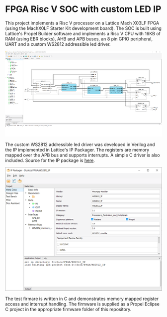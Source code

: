 # FPGA Risc V SOC with custom LED IP

This project implements a Risc V processor on a Lattice Mach X03LF FPGA (using the MachX0LF Starter Kit development board). The SOC is built using Lattice's Propel Builder software and implements a Risc V CPU with 16KB of RAM (using EBR blocks), AHB and APB buses, an 8 pin GPIO peripheral, UART and a custom WS2812 addressible led driver.

![Image](https://raw.githubusercontent.com/dchwebb/FPGA_Risc_V_WS2812/main/pictures/propel_builder.png "icon")

The custom WS2812 addressible led driver was developed in Verilog and the IP implemented in Lattice's IP Packager. The registers are memory mapped over the APB bus and supports interrupts. A simple C driver is also included. Source for the IP package is [here](https://github.com/dchwebb/WS2812_IP). 

![Image](https://raw.githubusercontent.com/dchwebb/FPGA_Risc_V_WS2812/main/pictures/ip_packager.png "icon")

The test firmare is written in C and demonstrates memory mapped register access and interrupt handling. The firmware is supplied as a Propel Eclipse C project in the appropriate firmware folder of this repository.
